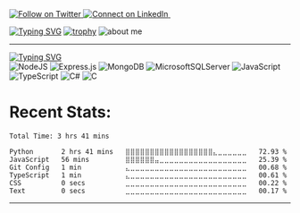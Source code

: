 

<div>
<a href = "https://twitter.com/iMeteore_">
  <img src="https://camo.githubusercontent.com/a9078a480f84f4736d1e8ca1fb9e17fd74593705d0dc1470b29d774564f56871/68747470733a2f2f696d672e736869656c64732e696f2f62616467652f2d2d747769747465723f6c6162656c3d54776974746572266c6f676f3d54776974746572267374796c653d736f6369616c" alt="Follow on Twitter" data-canonical-src="https://img.shields.io/badge/--twitter?label=Twitter&amp;logo=Twitter&amp;style=social" style="max-width: 100%;">
</a> <a href = "https://www.linkedin.com/in/emmanuel-adebayo-0438821ab/?lipi=urn%3Ali%3Apage%3Ad_flagship3_pulse_read%3BliFuZs78RGW5QehtctBpqg%3D%3D">
<img src="https://camo.githubusercontent.com/dc4e1335b25ab00d32b2665104b1702803cc858e6e069552e0e16e6c28048c13/68747470733a2f2f696d672e736869656c64732e696f2f62616467652f2d2d6c696e6b6564696e3f6c6162656c3d4c696e6b6564496e266c6f676f3d4c696e6b6564496e267374796c653d736f6369616c" alt="Connect on LinkedIn" data-canonical-src="https://img.shields.io/badge/--linkedin?label=LinkedIn&amp;logo=LinkedIn&amp;style=social" style="max-width: 100%;">
</a> <a href = "mailto: adebayodemilade7@gmail.com"> <img src="https://img.shields.io/static/v1?label=GMAIL&message=adebayodemilade7@gmail.com&color=red" alt="" style="max-width: 100%;"> </a> </br>
</div>

[![Typing SVG](https://readme-typing-svg.herokuapp.com?size=28&color=F771E2&lines=Top+GitHub+Trophies%3A)](https://git.io/typing-svg)
[![trophy](https://github-profile-trophy.vercel.app/?username=AdebayoEmmanuel&theme=onedark&title=MultiLanguage,Commit,Repositories)](https://github.com/ryo-ma/github-profile-trophy)
![about me](https://user-images.githubusercontent.com/92952014/168171214-7aa9c292-141d-4aba-9130-f46a4f64c8eb.png)

---------
[![Typing SVG](https://readme-typing-svg.herokuapp.com?size=28&color=00F72F&lines=Tech+Stack%3A)](https://git.io/typing-svg)\
![NodeJS](https://img.shields.io/badge/node.js-6DA55F?style=for-the-badge&logo=node.js&logoColor=white) ![Express.js](https://img.shields.io/badge/express.js-%23404d59.svg?style=for-the-badge&logo=express&logoColor=%2361DAFB) ![MongoDB](https://img.shields.io/badge/MongoDB-%234ea94b.svg?style=for-the-badge&logo=mongodb&logoColor=white) ![MicrosoftSQLServer](https://img.shields.io/badge/Microsoft%20SQL%20Sever-CC2927?style=for-the-badge&logo=microsoft%20sql%20server&logoColor=white) ![JavaScript](https://img.shields.io/badge/javascript-%23323330.svg?style=for-the-badge&logo=javascript&logoColor=%23F7DF1E) ![TypeScript](https://img.shields.io/badge/typescript-%23007ACC.svg?style=for-the-badge&logo=typescript&logoColor=white) ![C#](https://img.shields.io/badge/c%23-%23239120.svg?style=for-the-badge&logo=c-sharp&logoColor=white) ![C](https://img.shields.io/badge/c-%2300599C.svg?style=for-the-badge&logo=c&logoColor=white)


# Recent Stats: 

<!--START_SECTION:waka-->

```text
Total Time: 3 hrs 41 mins

Python       2 hrs 41 mins   ⣿⣿⣿⣿⣿⣿⣿⣿⣿⣿⣿⣿⣿⣿⣿⣿⣿⣿⣄⣀⣀⣀⣀⣀⣀   72.93 %
JavaScript   56 mins         ⣿⣿⣿⣿⣿⣿⣤⣀⣀⣀⣀⣀⣀⣀⣀⣀⣀⣀⣀⣀⣀⣀⣀⣀⣀   25.39 %
Git Config   1 min           ⣄⣀⣀⣀⣀⣀⣀⣀⣀⣀⣀⣀⣀⣀⣀⣀⣀⣀⣀⣀⣀⣀⣀⣀⣀   00.68 %
TypeScript   1 min           ⣄⣀⣀⣀⣀⣀⣀⣀⣀⣀⣀⣀⣀⣀⣀⣀⣀⣀⣀⣀⣀⣀⣀⣀⣀   00.61 %
CSS          0 secs          ⣀⣀⣀⣀⣀⣀⣀⣀⣀⣀⣀⣀⣀⣀⣀⣀⣀⣀⣀⣀⣀⣀⣀⣀⣀   00.22 %
Text         0 secs          ⣀⣀⣀⣀⣀⣀⣀⣀⣀⣀⣀⣀⣀⣀⣀⣀⣀⣀⣀⣀⣀⣀⣀⣀⣀   00.17 %
```

<!--END_SECTION:waka-->
---------
